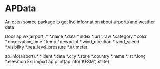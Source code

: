 # APData
An open source package to get live information about airports and weather data

Docs
ap.wx(airport).*
    *.name
    *.data
    *.index
    *.url
    *.raw
    *.category
    *.color
    *.observation_time
    *.temp
    *.dewpoint
    *.wind_direction
    *.wind_speed
    *.visibility
    *.sea_level_pressure
    *.altimeter

ap.info(airport).*
    *.ident
    *.data
    *.city
    *.state
    *.country
    *.name
    *.lat
    *.long
    *.elevation
Ex:
import ap
print(ap.info('KPSM').state)
